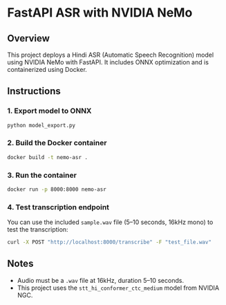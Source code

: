 # FastAPI ASR with NVIDIA NeMo

## Overview
This project deploys a Hindi ASR (Automatic Speech Recognition) model using NVIDIA NeMo with FastAPI. It includes ONNX optimization and is containerized using Docker.

## Instructions

### 1. Export model to ONNX
```bash
python model_export.py
```

### 2. Build the Docker container
```bash
docker build -t nemo-asr .
```

### 3. Run the container
```bash
docker run -p 8000:8000 nemo-asr
```

### 4. Test transcription endpoint

You can use the included `sample.wav` file (5–10 seconds, 16kHz mono) to test the transcription:
```bash
curl -X POST "http://localhost:8000/transcribe" -F "test_file.wav"
```

## Notes
- Audio must be a `.wav` file at 16kHz, duration 5–10 seconds.
- This project uses the `stt_hi_conformer_ctc_medium` model from NVIDIA NGC.

